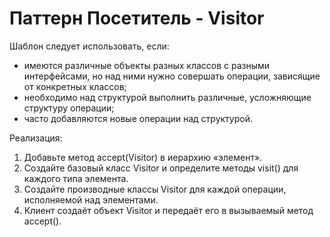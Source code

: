 Паттерн Посетитель - Visitor
============================
Шаблон следует использовать, если:
* имеются различные объекты разных классов с разными интерфейсами, но над ними нужно совершать операции, зависящие от конкретных классов;
* необходимо над структурой выполнить различные, усложняющие структуру операции;
* часто добавляются новые операции над структурой.

Реализация: 
1. Добавьте метод accept(Visitor) в иерархию «элемент».
2. Создайте базовый класс Visitor и определите методы visit() для каждого типа элемента.
3. Создайте производные классы Visitor для каждой операции, исполняемой над элементами.
4. Клиент создаёт объект Visitor и передаёт его в вызываемый метод accept().